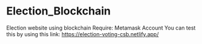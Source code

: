 # Election_Blockchain
Election website using blockchain
Require: Metamask Account
You can test this by using this link: https://election-voting-csb.netlify.app/

